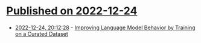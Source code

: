 # [Published on 2022-12-24](index.md)

* [2022-12-24, 20:12:28](https://lobste.rs/s/l62nyu/improving_language_model_behavior_by) - [Improving Language Model Behavior by Training on a Curated Dataset](https://openai.com/blog/improving-language-model-behavior/)
